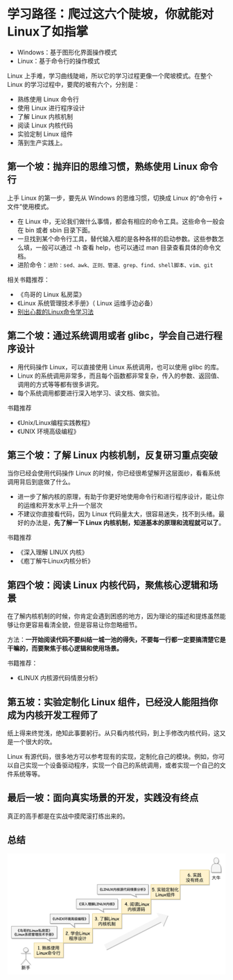 # 学习路径：爬过这六个陡坡，你就能对Linux了如指掌

- Windows：基于图形化界面操作模式
- Linux：基于命令行的操作模式

Linux 上手难，学习曲线陡峭，所以它的学习过程更像一个爬坡模式。在整个 Linux 的学习过程中，要爬的坡有六个，分别是：

- 熟练使用 Linux 命令行
- 使用 Linux 进行程序设计
- 了解 Linux 内核机制
- 阅读 Linux 内核代码
- 实验定制 Linux 组件
- 落到生产实践上。

## 第一个坡：抛弃旧的思维习惯，熟练使用 Linux 命令行

上手 Linux 的第一步，要先从 Windows 的思维习惯，切换成 Linux 的“命令行 + 文件”使用模式。

- 在 Linux 中，无论我们做什么事情，都会有相应的命令工具。这些命令一般会在 bin 或者 sbin 目录下面。
- 一旦找到某个命令行工具，替代输入框的是各种各样的启动参数。这些参数怎么填，一般可以通过 -h 查看 help，也可以通过 man 目录查看具体的命令文档。
- 进阶命令：`进阶：sed、awk、正则、管道、grep、find、shell脚本、vim、git`

相关书籍推荐：

- 《鸟哥的 Linux 私房菜》
- 《Linux 系统管理技术手册》（ Linux 运维手边必备）
- [别出心裁的Linux命令学习法](https://www.cnblogs.com/rocedu/p/4902411.html)

## 第二个坡：通过系统调用或者 glibc，学会自己进行程序设计

- 用代码操作 Linux，可以直接使用 Linux 系统调用，也可以使用 glibc 的库。
- Linux 的系统调用非常多，而且每个函数都非常复杂，传入的参数、返回值、调用的方式等等都有很多讲究。
- 每个系统调用都要进行深入地学习、读文档、做实验。

书籍推荐

- 《Unix/Linux编程实践教程》
- 《UNIX 环境高级编程》

## 第三个坡：了解 Linux 内核机制，反复研习重点突破

当你已经会使用代码操作 Linux 的时候，你已经很希望解开这层面纱，看看系统调用背后到底做了什么。

- 进一步了解内核的原理，有助于你更好地使用命令行和进行程序设计，能让你的运维和开发水平上升一个层次
- 不建议你直接看代码，因为 Linux 代码量太大，很容易迷失，找不到头绪。最好的办法是，**先了解一下 Linux 内核机制，知道基本的原理和流程就可以了**。

书籍推荐

- 《深入理解 LINUX 内核》
- 《庖丁解牛Linux内核分析》

## 第四个坡：阅读 Linux 内核代码，聚焦核心逻辑和场景

在了解内核机制的时候，你肯定会遇到困惑的地方，因为理论的描述和提炼虽然能够让你更容易看清全貌，但是容易让你忽略细节。

方法：**一开始阅读代码不要纠结一城一池的得失，不要每一行都一定要搞清楚它是干嘛的，而要聚焦于核心逻辑和使用场景。**

书籍推荐：

- 《LINUX 内核源代码情景分析》

## 第五坡：实验定制化 Linux 组件，已经没人能阻挡你成为内核开发工程师了

纸上得来终觉浅，绝知此事要躬行。从只看内核代码，到上手修改内核代码，这又是一个很大的坎。

Linux 有源代码，很多地方可以参考现有的实现，定制化自己的模块。例如，你可以自己实现一个设备驱动程序，实现一个自己的系统调用，或者实现一个自己的文件系统等等。

## 最后一坡：面向真实场景的开发，实践没有终点

真正的高手都是在实战中摸爬滚打练出来的。

## 总结

![Steps](images/01-steps.jpeg)